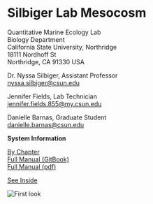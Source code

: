 # Silbiger Lab Mesocosm

Quantitative Marine Ecology Lab  
Biology Department  
California State University, Northridge  
18111 Nordhoff St  
Northridge, CA 91330 USA

Dr. Nyssa Silbiger, Assistant Professor  
nyssa.silbiger@csun.edu

Jennifer Fields, Lab Technician  
jennifer.fields.855@my.csun.edu

Danielle Barnas, Graduate Student  
danielle.barnas@csun.edu

**System Information**

[By Chapter](https://github.com/SilbigerLab/Mesocosm_User_Manual/tree/master/SUMMARY.md)  
[Full Manual \(GitBook\)](https://bookdown.org/content/5293/summary.html)  
[Full Manual \(pdf\)](https://github.com/SilbigerLab/Mesocosm_User_Manual/blob/master/docs/Mesocosm_User_Manual.pdf)

[See Inside](images/)

![First look](https://github.com/SilbigerLab/Mesocosm_User_Manual/blob/master/images/Tanks_with_Apex.png)  
